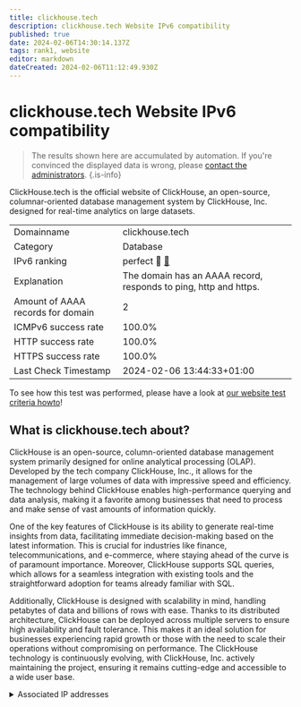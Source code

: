```yaml
---
title: clickhouse.tech
description: clickhouse.tech Website IPv6 compatibility
published: true
date: 2024-02-06T14:30:14.137Z
tags: rank1, website
editor: markdown
dateCreated: 2024-02-06T11:12:49.930Z
---
```


# clickhouse.tech Website IPv6 compatibility

> The results shown here are accumulated by automation. If you're convinced the displayed data is wrong, please [contact the administrators](/howto/chat). 
{.is-info}

ClickHouse.tech is the official website of ClickHouse, an open-source, columnar-oriented database management system by ClickHouse, Inc. designed for real-time analytics on large datasets.


|   |   |
| - | - |
| Domainname | clickhouse.tech
| Category | Database |
| IPv6 ranking | perfect :1st_place_medal: [🔗](/howto/ranking) |
| Explanation | The domain has an AAAA record, responds to ping, http and https. |
| Amount of AAAA records for domain | 2 |
| ICMPv6 success rate | 100.0%|
| HTTP success rate | 100.0% |
| HTTPS success rate | 100.0% |
| Last Check Timestamp | 2024-02-06 13:44:33+01:00 |

To see how this test was performed, please have a look at [our website test criteria howto](/howto/testcriteria/website)!


## What is clickhouse.tech about?
ClickHouse is an open-source, column-oriented database management system primarily designed for online analytical processing (OLAP). Developed by the tech company ClickHouse, Inc., it allows for the management of large volumes of data with impressive speed and efficiency. The technology behind ClickHouse enables high-performance querying and data analysis, making it a favorite among businesses that need to process and make sense of vast amounts of information quickly.

One of the key features of ClickHouse is its ability to generate real-time insights from data, facilitating immediate decision-making based on the latest information. This is crucial for industries like finance, telecommunications, and e-commerce, where staying ahead of the curve is of paramount importance. Moreover, ClickHouse supports SQL queries, which allows for a seamless integration with existing tools and the straightforward adoption for teams already familiar with SQL.

Additionally, ClickHouse is designed with scalability in mind, handling petabytes of data and billions of rows with ease. Thanks to its distributed architecture, ClickHouse can be deployed across multiple servers to ensure high availability and fault tolerance. This makes it an ideal solution for businesses experiencing rapid growth or those with the need to scale their operations without compromising on performance. The ClickHouse technology is continuously evolving, with ClickHouse, Inc. actively maintaining the project, ensuring it remains cutting-edge and accessible to a wide user base.



<details>
<summary>Associated IP addresses</summary>

2606:4700:3032::6815:185b

2606:4700:3034::ac43:da1b

</details>
